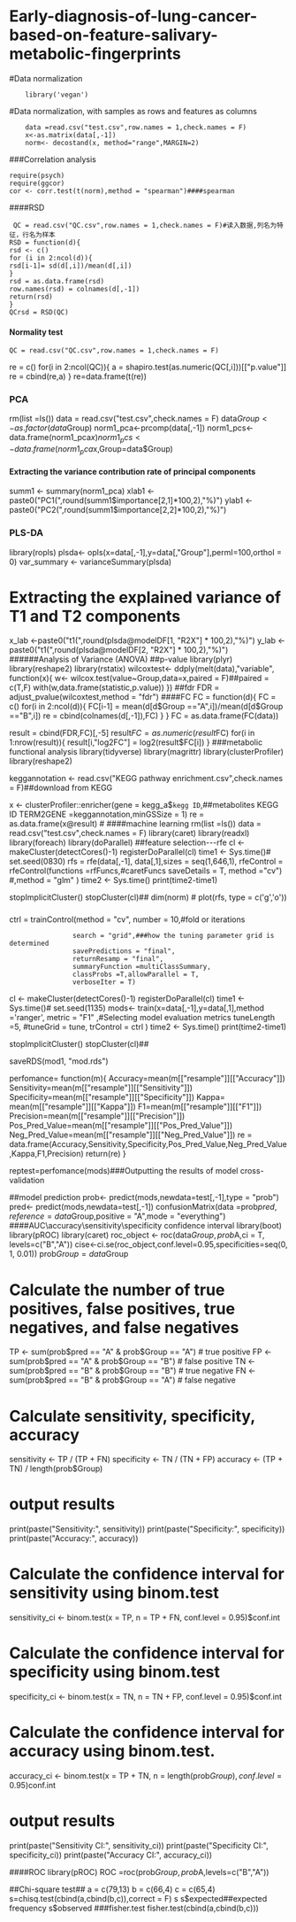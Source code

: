 # Early-diagnosis-of-lung-cancer-based-on-feature-salivary-metabolic-fingerprints
#Data normalization

        library('vegan')
        
#Data normalization, with samples as rows and features as columns

        data =read.csv("test.csv",row.names = 1,check.names = F)
        x<-as.matrix(data[,-1])
        norm<- decostand(x, method="range",MARGIN=2)
        
###Correlation analysis

    require(psych)
    require(ggcor)
    cor <- corr.test(t(norm),method = "spearman")####spearman
    
####RSD

     QC = read.csv("QC.csv",row.names = 1,check.names = F)#读入数据,列名为特征，行名为样本
    RSD = function(d){
    rsd <- c()
    for (i in 2:ncol(d)){
    rsd[i-1]= sd(d[,i])/mean(d[,i])
    }
    rsd = as.data.frame(rsd)
    row.names(rsd) = colnames(d[,-1])
    return(rsd)
    }
    QCrsd = RSD(QC)
   
#### Normality test

    QC = read.csv("QC.csv",row.names = 1,check.names = F)
 re = c()
 for(i in 2:ncol(QC)){
  a = shapiro.test(as.numeric(QC[,i]))[["p.value"]]
  re = cbind(re,a)
 }
 re=data.frame(t(re))
### PCA
 rm(list =ls())
 data = read.csv("test.csv",check.names = F)
 data$Group<-as.factor(data$Group)
 norm1_pca<-prcomp(data[,-1])
 norm1_pcs<-data.frame(norm1_pca$x)
 norm1_pcs<-data.frame(norm1_pca$x,Group=data$Group)
#### Extracting the variance contribution rate of principal components
summ1 <- summary(norm1_pca)
xlab1 <- paste0("PC1(",round(summ1$importance[2,1]*100,2),"%)")
ylab1 <- paste0("PC2(",round(summ1$importance[2,2]*100,2),"%)")
### PLS-DA
 library(ropls)
 plsda<- opls(x=data[,-1],y=data[,"Group"],permI=100,orthoI = 0)
 var_summary <- varianceSummary(plsda)
# Extracting the explained variance of T1 and T2 components
 x_lab <-paste0("t1(",round(plsda@modelDF[1, "R2X"] * 100,2),"%)")
 y_lab <-paste0("t1(",round(plsda@modelDF[2, "R2X"] * 100,2),"%)")
######Analysis of Variance (ANOVA)
##p-value
 library(plyr)
 library(reshape2)
 library(rstatix)
 wilcoxtest<- ddply(melt(data),"variable",
                   function(x){
                     w<- wilcox.test(value~Group,data=x,paired = F)##paired = c(T,F)
                     with(w,data.frame(statistic,p.value))
                   })
##fdr
 FDR = adjust_pvalue(wilcoxtest,method = "fdr")
####FC
 FC = function(d){
  FC = c()
  for(i in 2:ncol(d)){
    FC[i-1] = mean(d[d$Group =="A",i])/mean(d[d$Group =="B",i])
  re = cbind(colnames(d[,-1]),FC)
  }
 }
 FC = as.data.frame(FC(data))  


 result = cbind(FDR,FC)[,-5]
 result$FC = as.numeric(result$FC)
 for(i in 1:nrow(result)){
  result[i,"log2FC"] = log2(result$FC[i])
 }
###metabolic functional analysis
 library(tidyverse)
 library(magrittr)
 library(clusterProfiler)
 library(reshape2)

 keggannotation <- read.csv("KEGG pathway enrichment.csv",check.names = F)##download from KEGG

 x <- clusterProfiler::enricher(gene = kegg_a$`kegg ID`,##metabolites KEGG ID
                               TERM2GENE =keggannotation,minGSSize = 1)
 re = as.data.frame(x@result) #
####machine learning
 rm(list =ls())
 data = read.csv("test.csv",check.names = F)
 library(caret)
 library(readxl)
 library(foreach)
 library(doParallel)
##feature selection---rfe
 cl <- makeCluster(detectCores()-1)
 registerDoParallel(cl)
 time1 <- Sys.time()#
 set.seed(0830)
 rfs = rfe(data[,-1], data[,1],sizes = seq(1,646,1),
          rfeControl = rfeControl(functions =rfFuncs,#caretFuncs
                                  saveDetails = T,
                                  method ="cv")
          #,method = "glm"
 )
 time2 <- Sys.time()
 print(time2-time1)

 stopImplicitCluster()
 stopCluster(cl)##
 dim(norm) #
 plot(rfs, type = c('g','o'))
###
 ctrl = trainControl(method = "cv",
                    number = 10,#fold or iterations
                    
                    search = "grid",###how the tuning parameter grid is determined
                    savePredictions = "final", 
                    returnResamp = "final",
                    summaryFunction =multiClassSummary,
                    classProbs =T,allowParallel = T,
                    verboseIter = T)

 cl <- makeCluster(detectCores()-1)
 registerDoParallel(cl)
 time1 <- Sys.time()#
 set.seed(1135)
 mods<- train(x=data[,-1],y=data[,1],method ='ranger',
             metric = "F1" ,#Selecting model evaluation metrics
             tuneLength =5,
             #tuneGrid = tune,
             trControl = ctrl
 )
 time2 <- Sys.time()
 print(time2-time1)

 stopImplicitCluster()
 stopCluster(cl)##

 saveRDS(mod1, "mod.rds")

 perfomance= function(m){
  Accuracy=mean(m[["resample"]][["Accuracy"]])
  Sensitivity=mean(m[["resample"]][["Sensitivity"]])
  Specificity=mean(m[["resample"]][["Specificity"]])
  Kappa= mean(m[["resample"]][["Kappa"]])
  F1=mean(m[["resample"]][["F1"]])
  Precision=mean(m[["resample"]][["Precision"]])
  Pos_Pred_Value=mean(m[["resample"]][["Pos_Pred_Value"]])
  Neg_Pred_Value=mean(m[["resample"]][["Neg_Pred_Value"]])
  re = data.frame(Accuracy,Sensitivity,Specificity,Pos_Pred_Value,Neg_Pred_Value,Kappa,F1,Precision)
  return(re)
 }

 reptest=perfomance(mods)###Outputting the results of model cross-validation

##model prediction
 prob<- predict(mods,newdata=test[,-1],type = "prob")
 pred<- predict(mods,newdata=test[,-1])
 confusionMatrix(data =prob$pred, reference = data$Group,positive = "A",mode = "everything")
####AUC\accuracy\sensitivity\specificity confidence interval
 library(boot)
 library(pROC)
 library(caret)
 roc_object <- roc(data$Group, prob$A,ci = T, levels=c("B","A"))
 cise<-ci.se(roc_object,conf.level=0.95,specificities=seq(0, 1, 0.01))
 prob$Group = data$Group
# Calculate the number of true positives, false positives, true negatives, and false negatives
 TP <- sum(prob$pred == "A" & prob$Group == "A")  # true positive
 FP <- sum(prob$pred == "A" & prob$Group == "B")  # false positive
 TN <- sum(prob$pred == "B" & prob$Group == "B")  # true negative
 FN <- sum(prob$pred == "B" & prob$Group == "A")  # false negative
# Calculate sensitivity, specificity, accuracy
 sensitivity <- TP / (TP + FN)
 specificity <- TN / (TN + FP)
 accuracy <- (TP + TN) / length(prob$Group)
# output results
 print(paste("Sensitivity:", sensitivity))
 print(paste("Specificity:", specificity))
 print(paste("Accuracy:", accuracy))
# Calculate the confidence interval for sensitivity using binom.test
 sensitivity_ci <- binom.test(x = TP, n = TP + FN, conf.level = 0.95)$conf.int
# Calculate the confidence interval for specificity using binom.test
 specificity_ci <- binom.test(x = TN, n = TN + FP, conf.level = 0.95)$conf.int
# Calculate the confidence interval for accuracy using binom.test.
 accuracy_ci <- binom.test(x = TP + TN, n = length(prob$Group), conf.level = 0.95)$conf.int

# output results
 print(paste("Sensitivity CI:", sensitivity_ci))
 print(paste("Specificity CI:", specificity_ci))
 print(paste("Accuracy CI:", accuracy_ci))

####ROC
 library(pROC)
 ROC =roc(prob$Group,prob$A,levels=c("B","A"))

##Chi-square test##
 a = c(79,13)
 b = c(66,4)
 c = c(65,4)
 s=chisq.test(cbind(a,cbind(b,c)),correct = F)
 s
 s$expected##expected frequency
 s$observed
###fisher.test
 fisher.test(cbind(a,cbind(b,c)))



